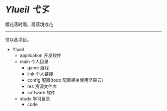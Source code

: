 # *YIueil* *弋孓*
樱花落时雨，雨落境成花

---
仅以此项目。

- YIueil
    - application 开发软件
    - main 个人目录
        - game 游戏
        - link 个人链接
        - config 配置(todo 配置相关使用坚果云)
        - res 资源文件库
        - software 软件
    - study 学习目录
        - code